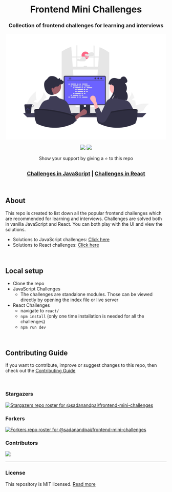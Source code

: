 <div align="center">
  <h1>Frontend Mini Challenges</h1>
  <h3>Collection of frontend challenges for learning and interviews</h3>
  <a href="https://sadanandpai.github.io/frontend-mini-challenges/"><img src="cover.png" alt="web programming" width="500px" /></a>

[![](https://img.shields.io/github/stars/sadanandpai/frontend-mini-challenges?style=for-the-badge)](#stars)
[![](https://img.shields.io/github/forks/sadanandpai/frontend-mini-challenges?style=for-the-badge)](#forks)

  <p>Show your support by giving a ⭐ to this repo</p>

  <h3>
    <a href="https://sadanandpai.github.io/frontend-mini-challenges/">Challenges in JavaScript</a> |
    <a href="https://sadanandpai.github.io/frontend-mini-challenges/react/dist/">Challenges in React</a>
  </h3>
</div>

<br/>

## About

This repo is created to list down all the popular frontend challenges which are recommended for learning and interviews. Challenges are solved both in vanilla JavaScript and React. You can both play with the UI and view the solutions.

- Solutions to JavaScript challenges: [Click here](https://github.com/sadanandpai/frontend-mini-challenges/tree/main/native/machine-coding)
- Solutions to React challenges: [Click here](https://github.com/sadanandpai/frontend-mini-challenges/tree/main/react/src/machine-coding)

<br/>

## Local setup

- Clone the repo
- JavaScript Challenges
  - The challenges are standalone modules. Those can be viewed directly by opening the index file or live server
- React Challenges
  - navigate to `react/`
  - `npm install` (only one time installation is needed for all the challenges)
  - `npm run dev`

<br/>

## Contributing Guide

If you want to contribute, improve or suggest changes to this repo, then check out the [Contributing Guide](https://github.com/sadanandpai/frontend-mini-challenges/blob/main/CONTRIBUTING.md)

<br/>

### Stargazers

[![Stargazers repo roster for @sadanandpai/frontend-mini-challenges](https://reporoster.com/stars/sadanandpai/frontend-mini-challenges)](https://github.com/sadanandpai/frontend-mini-challenges/stargazers)

### Forkers

[![Forkers repo roster for @sadanandpai/frontend-mini-challenges](https://reporoster.com/forks/sadanandpai/frontend-mini-challenges)](https://github.com/sadanandpai/frontend-mini-challenges/network/members)

### Contributors

<a href="https://github.com/sadanandpai/frontend-mini-challenges/graphs/contributors">
  <img src="https://contrib.rocks/image?repo=sadanandpai/frontend-mini-challenges" />
</a>

---

### License

This repository is MIT licensed. [Read more](./LICENSE)
